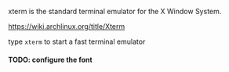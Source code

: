 xterm is the standard terminal emulator for the X Window System.

https://wiki.archlinux.org/title/Xterm

type `xterm` to start a fast terminal emulator

#### TODO: configure the font
